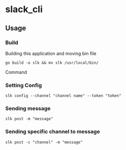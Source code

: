 # slack_cli
## Usage
### Build
Building this application and moving bin file
```
go build -o slk && mv slk /usr/local/bin/
```

Command
### Setting Config
```
slk config --channel "channel name" --token "token"
```

### Sending message
```
slk post -m "message"
```

### Sending specific channel to message
```
slk post -c "channel" -m "message"
```